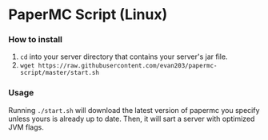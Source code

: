 # PaperMC Script (Linux)  
### How to install  
1. `cd` into your server directory that contains your server's jar file.    
2. `wget https://raw.githubusercontent.com/evan203/papermc-script/master/start.sh`  

### Usage  
Running `./start.sh` will download the latest version of papermc you specify unless yours is already up to date. Then, it will sart a server with optimized JVM flags.    

